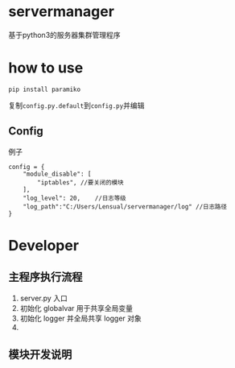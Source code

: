 # servermanager

基于python3的服务器集群管理程序

# how to use

```
pip install paramiko
```

复制`config.py.default`到`config.py`并编辑

## Config
例子
```
config = {
    "module_disable": [
        "iptables", //要关闭的模块
    ],
    "log_level": 20,    //日志等级
    "log_path":"C:/Users/Lensual/servermanager/log" //日志路径
}
```

# Developer
## 主程序执行流程
1. server.py 入口
2. 初始化 globalvar 用于共享全局变量
3. 初始化 logger 并全局共享 logger 对象
4. 


## 模块开发说明
